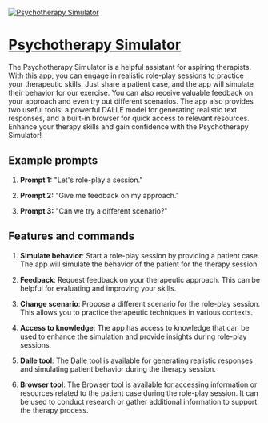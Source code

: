 [![Psychotherapy Simulator](https://files.oaiusercontent.com/file-K7AYnmIAG6KRdXylZrXRsKjF?se=2123-10-16T21%3A59%3A16Z&sp=r&sv=2021-08-06&sr=b&rscc=max-age%3D31536000%2C%20immutable&rscd=attachment%3B%20filename%3Dd0e03d02-4508-4ae5-b497-8e550721ca5b.png&sig=bAyxKCER5qiD2LDJM3g9p3vttqbTsGC/JxIw4ZBSOU0%3D)](https://chat.openai.com/g/g-FEP8TzalR-psychotherapy-simulator)

# [Psychotherapy Simulator](https://chat.openai.com/g/g-FEP8TzalR-psychotherapy-simulator)

The Psychotherapy Simulator is a helpful assistant for aspiring therapists. With this app, you can engage in realistic role-play sessions to practice your therapeutic skills. Just share a patient case, and the app will simulate their behavior for our exercise. You can also receive valuable feedback on your approach and even try out different scenarios. The app also provides two useful tools: a powerful DALLE model for generating realistic text responses, and a built-in browser for quick access to relevant resources. Enhance your therapy skills and gain confidence with the Psychotherapy Simulator!

## Example prompts

1. **Prompt 1:** "Let's role-play a session."

2. **Prompt 2:** "Give me feedback on my approach."

3. **Prompt 3:** "Can we try a different scenario?"

## Features and commands

1. **Simulate behavior**: Start a role-play session by providing a patient case. The app will simulate the behavior of the patient for the therapy session.

2. **Feedback**: Request feedback on your therapeutic approach. This can be helpful for evaluating and improving your skills.

3. **Change scenario**: Propose a different scenario for the role-play session. This allows you to practice therapeutic techniques in various contexts.

4. **Access to knowledge**: The app has access to knowledge that can be used to enhance the simulation and provide insights during role-play sessions.

5. **Dalle tool**: The Dalle tool is available for generating realistic responses and simulating patient behavior during the therapy session.

6. **Browser tool**: The Browser tool is available for accessing information or resources related to the patient case during the role-play session. It can be used to conduct research or gather additional information to support the therapy process.